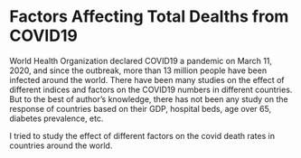 # Factors Affecting Total Dealths from COVID19

World Health Organization declared COVID19 a pandemic on March 11, 2020, and since the outbreak, more than 13 million people have been infected around the world. There have been many studies on the effect of different indices and factors on the COVID19 numbers in different countries. But to the best of author’s knowledge, there has not been any study on the response of countries based on their GDP, hospital beds, age over 65, diabetes prevalence, etc. 

I tried to study the effect of different factors on the covid death rates in countries around the world. 
